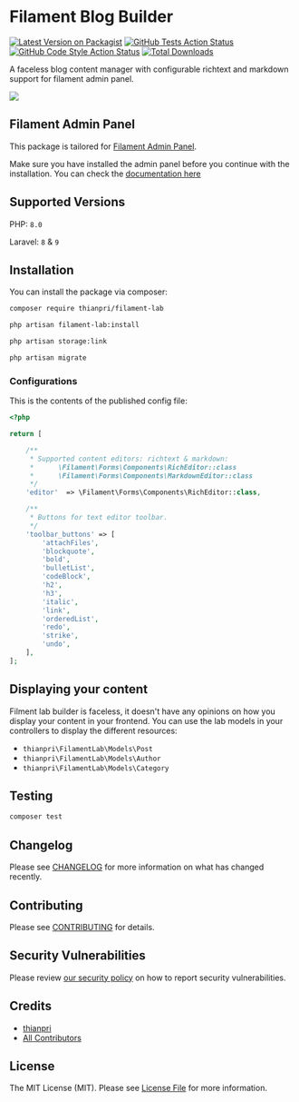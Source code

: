 # Filament Blog Builder

[![Latest Version on Packagist](https://img.shields.io/packagist/v/thianpri/filament-lab.svg?style=flat-square)](https://packagist.org/packages/thianpri/filament-lab)
[![GitHub Tests Action Status](https://img.shields.io/github/workflow/status/thianpri/filament-lab/run-tests?label=tests)](https://github.com/thianpri/filament-lab/actions?query=workflow%3Arun-tests+branch%3Amain)
[![GitHub Code Style Action Status](https://img.shields.io/github/workflow/status/thianpri/filament-lab/Check%20&%20fix%20styling?label=code%20style)](https://github.com/thianpri/filament-lab/actions?query=workflow%3A"Check+%26+fix+styling"+branch%3Amain)
[![Total Downloads](https://img.shields.io/packagist/dt/thianpri/filament-lab.svg?style=flat-square)](https://packagist.org/packages/thianpri/filament-lab)

A faceless blog content manager with configurable richtext and markdown support for filament admin panel.

![](./art/screen1.png)

## Filament Admin Panel
This package is tailored for [Filament Admin Panel](https://filamentphp.com/). 

Make sure you have installed the admin panel before you continue with the installation. You can check the [documentation here](https://filamentphp.com/docs/admin)

## Supported Versions
PHP: `8.0`

Laravel: `8` & `9`

## Installation
You can install the package via composer:

```bash
composer require thianpri/filament-lab

php artisan filament-lab:install

php artisan storage:link

php artisan migrate
```

### Configurations
This is the contents of the published config file:

```php
<?php

return [

    /**
     * Supported content editors: richtext & markdown:
     *      \Filament\Forms\Components\RichEditor::class
     *      \Filament\Forms\Components\MarkdownEditor::class
     */
    'editor'  => \Filament\Forms\Components\RichEditor::class,

    /**
     * Buttons for text editor toolbar.
     */
    'toolbar_buttons' => [
        'attachFiles',
        'blockquote',
        'bold',
        'bulletList',
        'codeBlock',
        'h2',
        'h3',
        'italic',
        'link',
        'orderedList',
        'redo',
        'strike',
        'undo',
    ],
];
```


## Displaying your content
Filment lab builder is faceless, it doesn't have any opinions on how you display your content in your frontend. You can use the lab models in your controllers to display the different resources:

- `thianpri\FilamentLab\Models\Post`
- `thianpri\FilamentLab\Models\Author`
- `thianpri\FilamentLab\Models\Category`

## Testing

```bash
composer test
```

## Changelog

Please see [CHANGELOG](CHANGELOG.md) for more information on what has changed recently.

## Contributing

Please see [CONTRIBUTING](.github/CONTRIBUTING.md) for details.

## Security Vulnerabilities

Please review [our security policy](../../security/policy) on how to report security vulnerabilities.

## Credits

- [thianpri](https://github.com/thianpri)
- [All Contributors](../../contributors)

## License

The MIT License (MIT). Please see [License File](LICENSE.md) for more information.
